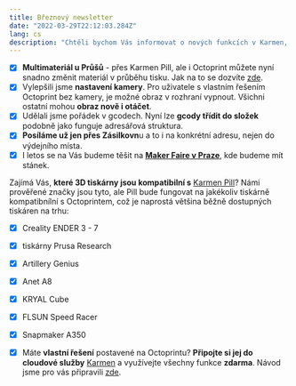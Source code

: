```yaml
---
title: Březnový newsletter
date: "2022-03-29T22:12:03.284Z"
lang: cs
description: "Chtěli bychom Vás informovat o nových funkcích v Karmen, které jsme přidali během března letošního roku. "
---
```


- [x] **Multimateriál u Průšů** - přes Karmen Pill, ale i Octoprint můžete nyní snadno změnit materiál v průběhu tisku. Jak na to se dozvíte [zde](https://docs.karmen.tech/#/konfigurace-pill-podpora-mmu).
- [x] Vylepšili jsme **nastavení kamery**. Pro uživatele s vlastním řešením Octoprint bez kamery, je možné obraz v rozhraní vypnout. Všichni ostatní mohou **obraz nově i otáčet**.
- [x] Udělali jsme pořádek v gcodech. Nyní lze **gcody třídit do složek** podobně jako funguje adresářová struktura.
- [x] **Posíláme už jen přes Zásilkovn**u a to i na konkrétní adresu, nejen do výdejního místa.
- [x] I letos se na Vás budeme těšit na **[Maker Faire v Praze](http://makerfaire.cz/prague/)**, kde budeme mít stánek. 

Zajímá Vás, **které 3D tiskárny jsou kompatibilní s** [Karmen Pill](https://karmen.tech/cs/produkty/karmen-pill/)? Námi prověřené značky jsou tyto, ale Pill bude fungovat na jakékoliv tiskárně kompatibnílní s Octoprintem, což je naprostá většina běžně dostupných tiskáren na trhu:

- [x] Creality ENDER 3 - 7
- [x] tiskárny Prusa Research
- [x] Artillery Genius
- [x] Anet A8
- [x] KRYAL Cube
- [x] FLSUN Speed Racer
- [x] Snapmaker A350

- [x] Máte **vlastní řešení** postavené na Octoprintu? **Připojte si jej do 
cloudové služby** [Karmen](https://karmen.tech/cs/produkty/karmen-cloud/) a využívejte všechny funkce **zdarma**. Návod jsme pro vás připravili [zde](https://docs.karmen.tech/#/pripojeni-octoprintu-do-karmen-cloudu).

